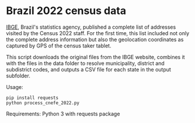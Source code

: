 Brazil 2022 census data
=======================

[IBGE](http://www.ibge.gov.br/), Brazil's statistics agency, published a complete list of addresses visited by the Census 2022 staff. For the first
time, this list included not only the complete address information but also the geolocation coordinates as captured by GPS of the census taker tablet.


This script downloads the original files from the IBGE website, combines it with the files in the data folder to resolve municipality, district and
subdistrict codes, and outputs a CSV file for each state in the output subfolder.

Usage:

    pip install requests
    python process_cnefe_2022.py

Requirements: Python 3 with requests package
